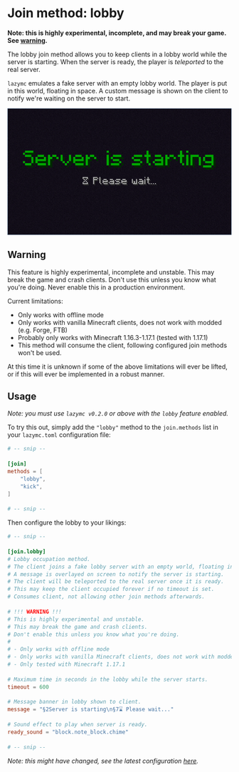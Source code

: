 # Join method: lobby

**Note: this is highly experimental, incomplete, and may break your game. See
[warning](#warning).**

The lobby join method allows you to keep clients in a lobby world while the
server is starting. When the server is ready, the player is _teleported_ to the
real server.

`lazymc` emulates a fake server with an empty lobby world. The player is put in
this world, floating in space. A custom message is shown on the client to notify
we're waiting on the server to start.

![Lobby screenshot](../res/screenshot/lobby.png)

## Warning

This feature is highly experimental, incomplete and unstable. This may break the
game and crash clients. Don't use this unless you know what you're doing. Never
enable this in a production environment.

Current limitations:

- Only works with offline mode
- Only works with vanilla Minecraft clients, does not work with modded (e.g. Forge, FTB)
- Probably only works with Minecraft 1.16.3-1.17.1 (tested with 1.17.1)
- This method will consume the client, following configured join methods won't be used.

At this time it is unknown if some of the above limitations will ever be lifted,
or if this will ever be implemented in a robust manner.

## Usage

_Note: you must use `lazymc v0.2.0` or above with the `lobby` feature enabled._

To try this out, simply add the `"lobby"` method to the `join.methods` list in
your `lazymc.toml` configuration file:

```toml
# -- snip --

[join]
methods = [
    "lobby",
    "kick",
]

# -- snip --
```

Then configure the lobby to your likings:

```toml
# -- snip --

[join.lobby]
# Lobby occupation method.
# The client joins a fake lobby server with an empty world, floating in space.
# A message is overlayed on screen to notify the server is starting.
# The client will be teleported to the real server once it is ready.
# This may keep the client occupied forever if no timeout is set.
# Consumes client, not allowing other join methods afterwards.

# !!! WARNING !!!
# This is highly experimental and unstable.
# This may break the game and crash clients.
# Don't enable this unless you know what you're doing.
#
# - Only works with offline mode
# - Only works with vanilla Minecraft clients, does not work with modded
# - Only tested with Minecraft 1.17.1

# Maximum time in seconds in the lobby while the server starts.
timeout = 600

# Message banner in lobby shown to client.
message = "§2Server is starting\n§7⌛ Please wait..."

# Sound effect to play when server is ready.
ready_sound = "block.note_block.chime"

# -- snip --

```

_Note: this might have changed, see the latest configuration
[here](../res/lazymc.toml)._
